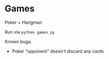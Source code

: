 # Games
Poker + Hangman

Run via `python games.py`

Known bugs:
- Poker "opponent" doesn't discard any cards
